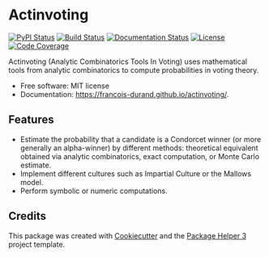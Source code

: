 # Actinvoting


[![PyPI Status](https://img.shields.io/pypi/v/actinvoting.svg)](https://pypi.python.org/pypi/actinvoting)
[![Build Status](https://github.com/francois-durand/actinvoting/actions/workflows/build.yml/badge.svg?branch=main)](https://github.com/francois-durand/actinvoting/actions?query=workflow%3Abuild)
[![Documentation Status](https://github.com/francois-durand/actinvoting/actions/workflows/docs.yml/badge.svg?branch=main)](https://github.com/francois-durand/actinvoting/actions?query=workflow%3Adocs)
[![License](https://img.shields.io/github/license/francois-durand/actinvoting)](https://github.com/francois-durand/actinvoting/blob/main/LICENSE)
[![Code Coverage](https://codecov.io/gh/francois-durand/actinvoting/branch/main/graphs/badge.svg)](https://codecov.io/gh/francois-durand/actinvoting/tree/main)

Actinvoting (Analytic Combinatorics Tools In Voting) uses mathematical tools from analytic combinatorics to compute probabilities in voting theory.


- Free software: MIT license
- Documentation: https://francois-durand.github.io/actinvoting/.


## Features

- Estimate the probability that a candidate is a Condorcet winner (or more generally an alpha-winner) by different methods: theoretical equivalent obtained via analytic combinatorics, exact computation, or Monte Carlo estimate.
- Implement different cultures such as Impartial Culture or the Mallows model.
- Perform symbolic or numeric computations.

## Credits

This package was created with [Cookiecutter][CC] and the [Package Helper 3][PH3] project template.

[CC]: https://github.com/audreyr/cookiecutter
[PH3]: https://balouf.github.io/package-helper-3/
